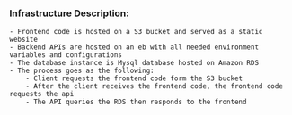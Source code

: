 ### Infrastructure Description:
    - Frontend code is hosted on a S3 bucket and served as a static website
    - Backend APIs are hosted on an eb with all needed environment variables and configurations
    - The database instance is Mysql database hosted on Amazon RDS
    - The process goes as the following:
        - Client requests the frontend code form the S3 bucket 
        - After the client receives the frontend code, the frontend code requests the api
        - The API queries the RDS then responds to the frontend